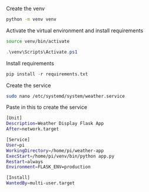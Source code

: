 
Create the venv
```bash
python -m venv venv
```

Activate the virtual environment and install requirements
```bash
source venv/bin/activate
```
```powershell
.\venv\Scripts\Activate.ps1
```

Install requirements
```python
pip install -r requirements.txt
```

Create the service
```bash
sudo nano /etc/systemd/system/weather.service
```

Paste in this to create the service 

```bash
[Unit]
Description=Weather Display Flask App
After=network.target

[Service]
User=pi
WorkingDirectory=/home/pi/weather-app
ExecStart=/home/pi/venv/bin/python app.py
Restart=always
Environment=FLASK_ENV=production

[Install]
WantedBy=multi-user.target
```